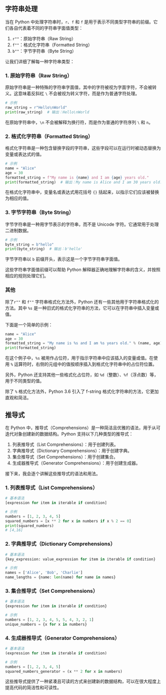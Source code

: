 ## 字符串处理
当在 Python 中处理字符串时，`r`、`f` 和 `f` 是用于表示不同类型字符串的前缀。它们各自代表着不同的字符串字面值类型：

1. `r""`：原始字符串（Raw String）
2. `f""`：格式化字符串（Formatted String）
3. `b""`：字节字符串（Byte String）

让我们详细了解每一种字符串类型：

### 1. 原始字符串（Raw String）

原始字符串是一种特殊的字符串字面值，其中的字符被视为字面字符，不会被转义。这意味着反斜杠 `\` 不会被视为转义字符，而是作为普通字符处理。

```python
# 示例
raw_string = r"Hello\nWorld"
print(raw_string)  # 输出：Hello\nWorld
```

在原始字符串中，`\n` 不会被解释为换行符，而是作为普通的字符序列 `\` 和 `n`。

### 2. 格式化字符串（Formatted String）

格式化字符串是一种包含替换字段的字符串，这些字段可以在运行时被动态替换为变量或表达式的值。

```python
# 示例
name = "Alice"
age = 30
formatted_string = f"My name is {name} and I am {age} years old."
print(formatted_string)  # 输出：My name is Alice and I am 30 years old.
```

在格式化字符串中，变量名或表达式用花括号 `{}` 括起来，以指示它们应该被替换为相应的值。

### 3. 字节字符串（Byte String）

字节字符串是一种用字节表示的字符串，而不是 Unicode 字符。它通常用于处理二进制数据。

```python
# 示例
byte_string = b"hello"
print(byte_string)  # 输出：b'hello'
```

字节字符串以 `b` 前缀开头，表示这是一个字节字符串字面值。

这些字符串字面值前缀可以帮助 Python 解释器正确地理解字符串的含义，并按照相应的规则处理它们。

### 其他

除了`r""` 和 `f""` 字符串格式化方法外，Python 还有一些其他用于字符串格式化的方法。其中 `%s` 是一种旧式的格式化字符串的方法，它可以在字符串中插入变量或值。

下面是一个简单的示例：

```python
name = "Alice"
age = 30
formatted_string = "My name is %s and I am %s years old." % (name, age)
print(formatted_string)
```

在这个例子中，`%s` 被用作占位符，用于指示字符串中应该插入的变量或值。在使用 `%` 运算符时，右侧的元组中的值按顺序插入到格式化字符串中的占位符位置。

另外，Python 还支持其他一些格式化占位符，如 `%d`（整数）、`%f`（浮点数）等，用于不同类型的值。

除了 `%` 格式化方法外，Python 3.6 引入了 f-string 格式化字符串的方法，它更加直观和简洁。

## 推导式

在 Python 中，推导式（Comprehensions）是一种简洁且优雅的语法，用于从可迭代对象创建新的数据结构。Python 支持以下几种类型的推导式：

1. 列表推导式（List Comprehensions）：用于创建列表。
2. 字典推导式（Dictionary Comprehensions）：用于创建字典。
3. 集合推导式（Set Comprehensions）：用于创建集合。
4. 生成器推导式（Generator Comprehensions）：用于创建生成器。

接下来，我会逐个讲解这些推导式的语法和用法。

### 1. 列表推导式（List Comprehensions）

```python
# 基本语法
[expression for item in iterable if condition]

# 示例
numbers = [1, 2, 3, 4, 5]
squared_numbers = [x ** 2 for x in numbers if x % 2 == 0]
print(squared_numbers)
# [4,16]
```

### 2. 字典推导式（Dictionary Comprehensions）

```python
# 基本语法
{key_expression: value_expression for item in iterable if condition}

# 示例
names = ['Alice', 'Bob', 'Charlie']
name_lengths = {name: len(name) for name in names}
```

### 3. 集合推导式（Set Comprehensions）

```python
# 基本语法
{expression for item in iterable if condition}

# 示例
numbers = [1, 2, 3, 4, 5, 5, 4, 3, 2, 1]
unique_numbers = {x for x in numbers}
```

### 4. 生成器推导式（Generator Comprehensions）

```python
# 基本语法
(expression for item in iterable if condition)

# 示例
numbers = [1, 2, 3, 4, 5]
squared_numbers_generator = (x ** 2 for x in numbers)
```

这些推导式提供了一种紧凑且可读的方式来创建新的数据结构，可以在很大程度上提高代码的简洁性和可读性。